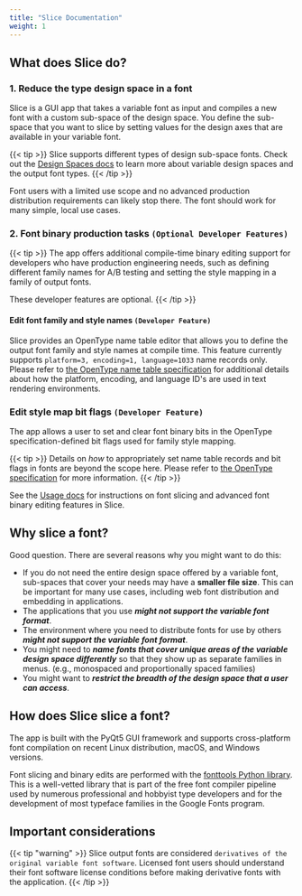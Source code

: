 ```yaml
---
title: "Slice Documentation"
weight: 1
---
```


## What does Slice do?

### 1. Reduce the type design space in a font

Slice is a GUI app that takes a variable font as input and compiles a new font with a custom sub-space of the design space.  You define the sub-space that you want to slice by setting values for the design axes that are available in your variable font.

{{< tip >}}
Slice supports different types of design sub-space fonts.   Check out the [Design Spaces docs](designspaces) to learn more about variable design spaces and the output font types.
{{< /tip >}}

Font users with a limited use scope and no advanced production distribution requirements can likely stop there.  The font should work for many simple, local use cases.

### 2. Font binary production tasks `(Optional Developer Features)`

{{< tip >}}
The app offers additional compile-time binary editing support for developers who have production engineering needs, such as defining different family names for A/B testing and setting the style mapping in a family of output fonts. 

These developer features are optional.
{{< /tip >}}

#### Edit font family and style names `(Developer Feature)`

Slice provides an OpenType name table editor that allows you to define the output font family and style names at compile time.  This feature currently supports `platform=3, encoding=1, language=1033` name records only. Please refer to [the OpenType name table specification](https://docs.microsoft.com/en-us/typography/opentype/spec/name) for additional details about how the platform, encoding, and language ID's are used in text rendering environments.

### Edit style map bit flags `(Developer Feature)`

The app allows a user to set and clear font binary bits in the OpenType specification-defined bit flags used for family style mapping.

{{< tip >}}
Details on *how* to appropriately set name table records and bit flags in fonts are beyond the scope here.  Please refer to [the OpenType specification](https://docs.microsoft.com/en-us/typography/opentype/spec/) for more information.
{{< /tip >}}

See the [Usage docs](usage) for instructions on font slicing and advanced font binary editing features in Slice.

## Why slice a font?

Good question.  There are several reasons why you might want to do this:

- If you do not need the entire design space offered by a variable font, sub-spaces that cover your needs may have a **smaller file size**. This can be important for many use cases, including web font distribution and embedding in applications.
- The applications that you use _**might not support the variable font format**_.
- The environment where you need to distribute fonts for use by others _**might not support the variable font format**_.
- You might need to _**name fonts that cover unique areas of the variable design space differently**_ so that they show up as separate families in menus. (e.g., monospaced and proportionally spaced families)
- You might want to _**restrict the breadth of the design space that a user can access**_.

## How does Slice slice a font?

The app is built with the PyQt5 GUI framework and supports cross-platform font compilation on recent Linux distribution, macOS, and Windows versions.

Font slicing and binary edits are performed with the [fonttools Python library](https://github.com/fonttools/fonttools).  This is a well-vetted library that is part of the free font compiler pipeline used by numerous professional and hobbyist type developers and for the development of most typeface families in the Google Fonts program.

## Important considerations

{{< tip "warning" >}}
Slice output fonts are considered `derivatives of the original variable font software`.  Licensed font users should understand their font software license conditions before making derivative fonts with the application.
{{< /tip >}}
